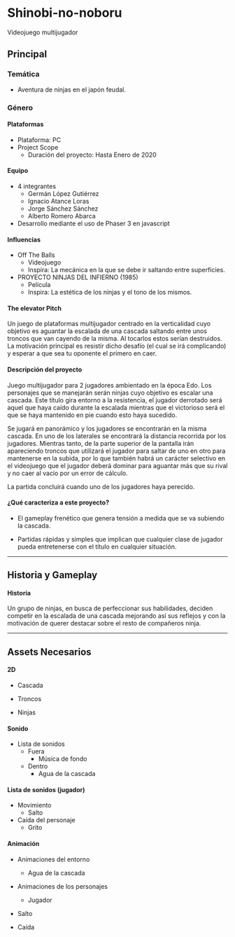 # Shinobi-no-noboru
Videojuego multijugador

## Principal
### Temática
- Aventura de ninjas en el japón feudal.
### Género
#### Plataformas
- Plataforma: PC
- Project Scope 
	- Duración del proyecto: Hasta Enero de 2020
#### Equipo
- 4 integrantes
  - Germán López Gutiérrez
  - Ignacio Atance Loras
  - Jorge Sánchez Sánchez
  - Alberto Romero Abarca
- Desarrollo mediante el uso de Phaser 3 en javascript
#### Influencias
- Off The Balls
	- Videojuego
  - Inspira: La mecánica en la que se debe ir saltando entre superficies.
- PROYECTO NINJAS DEL INFIERNO (1985)
	- Película
	- Inspira: La estética de los ninjas y el tono de los mismos.
#### The elevator Pitch
Un juego de plataformas multijugador centrado en la verticalidad cuyo objetivo es aguantar la escalada de una cascada saltando entre unos troncos que van cayendo de la misma. Al tocarlos estos serían destruidos. La motivación principal es resistir dicho desafío (el cual se irá complicando) y esperar a que sea tu oponente el primero en caer.

#### Descripción del proyecto

Juego multijugador para 2 jugadores ambientado en la época Edo. Los personajes que se manejarán serán ninjas cuyo objetivo es escalar una cascada. Este título gira entorno a la resistencia, el jugador derrotado será aquel que haya caído durante la escalada mientras que el victorioso será el que se haya mantenido en pie cuando esto haya sucedido.

Se jugará en panorámico y los jugadores se encontrarán en la misma cascada. En uno de los laterales se encontrará la distancia recorrida por los jugadores. Mientras tanto, de la parte superior de la pantalla irán apareciendo troncos que utilizará el jugador para saltar de uno en otro para mantenerse en la subida, por lo que también habrá un carácter selectivo en el videojuego que el jugador deberá dominar para aguantar más que su rival y no caer al vacío por un error de cálculo.

La partida concluirá cuando uno de los jugadores haya perecido.

#### ¿Qué caracteriza a este proyecto?
- El gameplay frenético que genera tensión a medida que se va subiendo la cascada. 

- Partidas rápidas y simples que implican que cualquier clase de jugador pueda entretenerse con el título en cualquier situación.

--------------------

## Historia y Gameplay
#### Historia

Un grupo de ninjas, en busca de perfeccionar sus habilidades, deciden competir en la escalada de una cascada mejorando así sus reflejos y con la motivación de querer destacar sobre el resto de compañeros ninja.

--------------------

## Assets Necesarios
#### 2D
 - Cascada

 - Troncos

 - Ninjas 
#### Sonido
- Lista de sonidos
	- Fuera
		- Música de fondo
	- Dentro
		- Agua de la cascada

#### Lista de sonidos (jugador)
- Movimiento
	- Salto
- Caída del personaje
	- Grito

#### Animación
- Animaciones del entorno 
	- Agua de la cascada

- Animaciones de los personajes 
	- Jugador
- Salto
- Caída


